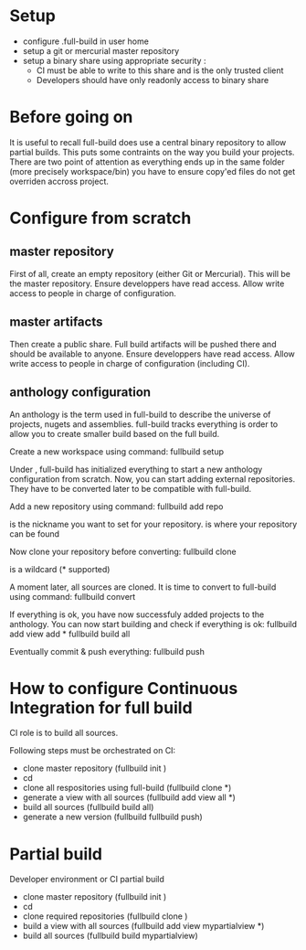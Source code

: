 # Setup
* configure .full-build in user home
* setup a git or mercurial master repository
* setup a binary share using appropriate security : 
  * CI must be able to write to this share and is the only trusted client
  * Developers should have only readonly access to binary share                                                   

# Before going on
It is useful to recall full-build does use a central binary repository to allow partial builds.
This puts some contraints on the way you build your projects. There are two point of attention as everything ends up in the same folder (more precisely workspace/bin) you have to ensure copy'ed files do not get overriden accross project.

# Configure from scratch
## master repository
First of all, create an empty repository (either Git or Mercurial). This will be the master repository.
Ensure developpers have read access. Allow write access to people in charge of configuration.

## master artifacts
Then create a public share. Full build artifacts will be pushed there and should be available to anyone.
Ensure developpers have read access. Allow write access to people in charge of configuration (including CI).

## anthology configuration
An anthology is the term used in full-build to describe the universe of projects, nugets and assemblies. full-build tracks everything is order to allow you to create smaller build based on the full build.

Create a new workspace using command:
  fullbuild setup <local folder> <master repository> <master artifacts>

Under <local folder>, full-build has initialized everything to start a new anthology configuration from scratch.
Now, you can start adding external repositories. They have to be converted later to be compatible with full-build.

Add a new repository using command:
  fullbuild add repo <name> <url>

<name> is the nickname you want to set for your repository.
<url> is where your repository can be found

Now clone your repository before converting:
  fullbuild clone <name>

<name> is a wildcard (* supported)

A moment later, all sources are cloned. It is time to convert to full-build using command:
  fullbuild convert

If everything is ok, you have now successfuly added projects to the anthology.
You can now start building and check if everything is ok:
  fullbuild add view add *
  fullbuild build all

Eventually commit & push everything:
  fullbuild push

# How to configure Continuous Integration for full build
CI role is to build all sources.

Following steps must be orchestrated on CI:
* clone master repository (fullbuild init <folder> <master repository>)
* cd <folder>
* clone all respositories using full-build (fullbuild clone *)
* generate a view with all sources (fullbuild add view all *)
* build all sources (fullbuild build all)
* generate a new version (fullbuild fullbuild push)

# Partial build
Developer environment or CI partial build

* clone master repository (fullbuild init <folder> <master repository>)
* cd <folder>
* clone required repositories (fullbuild clone <repoName>)
* build a view with all sources (fullbuild add view mypartialview *)
* build all sources (fullbuild build mypartialview)

